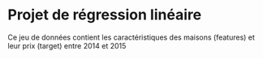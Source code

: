 # Projet de régression linéaire

Ce jeu de données contient les caractéristiques des maisons (features) et leur prix (target) entre 2014 et 2015
